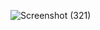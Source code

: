 ![Screenshot (321)](https://github.com/Adityamaurya76/Pozterz-E-commerce-Website-/assets/118655919/a9aba393-6f0d-4151-a2f9-2ab945744d54)
